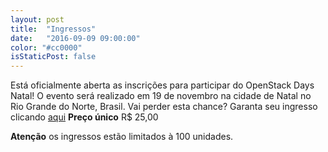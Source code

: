 ```yaml
---
layout: post
title:  "Ingressos"
date:   "2016-09-09 09:00:00"
color: "#cc0000"
isStaticPost: false
---
```



Está oficialmente aberta as inscrições para participar do OpenStack Days
Natal!
O evento será realizado em 19 de novembro na cidade de Natal no Rio Grande do
Norte, Brasil. Vai perder esta chance? Garanta seu ingresso clicando
[aqui](https://www.eventbrite.com/e/openstack-day-natal-tickets-27410957913)
__Preço único__ R$ 25,00

__Atenção__ os ingressos estão limitados à 100 unidades.
